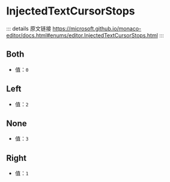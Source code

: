 # InjectedTextCursorStops
        
::: details 原文链接
https://microsoft.github.io/monaco-editor/docs.html#enums/editor.InjectedTextCursorStops.html
:::

## Both
- 值：`0`

## Left
- 值：`2`

## None
- 值：`3`

## Right
- 值：`1`
